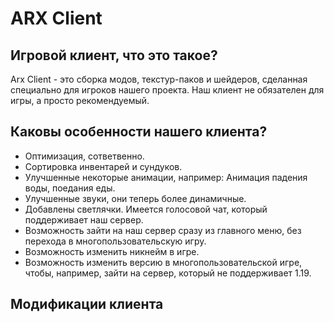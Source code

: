 # ARX Client
## Игровой клиент, что это такое?
Arx Client - это сборка модов, текстур-паков и шейдеров, сделанная специально для игроков нашего проекта. Наш клиент не обязателен для игры, а просто рекомендуемый.
## Каковы особенности нашего клиента?
- Оптимизация, сответвенно. 
- Сортировка инвентарей и сундуков.
- Улучшенные некоторые анимации, например: Анимация падения воды, поедания еды. 
- Улучшенные звуки, они теперь более динамичные. 
- Добавлены светлячки.
Имеется голосовой чат, который поддерживает наш сервер. 
- Возможность зайти на наш сервер сразу из главного меню, без перехода в многопользовательскую игру. 
- Возможность изменить никнейм в игре. 
- Возможность изменить версию в многопользовательской игре, чтобы, например, зайти на сервер, который не поддерживает 1.19.
## Модификации клиента
